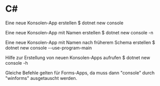 C#
==

Eine neue Konsolen-App erstellen
	$ dotnet new console

Eine neue Konsolen-App mit Namen erstellen
	$ dotnet new console -n <Projektname>

Eine neue Konsolen-App mit Namen nach früherem Schema erstellen
	$ dotnet new console --use-program-main

Hilfe zur Erstellung von neuen Konsolen-Apps aufrufen
	$ dotnet new console -h

Gleiche Befehle gelten für Forms-Apps, da muss dann "console" durch
"winforms" ausgetauscht werden.